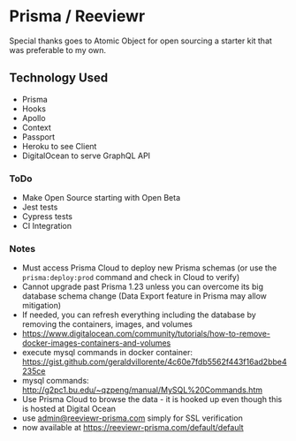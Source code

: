 # Prisma / Reeviewr

Special thanks goes to Atomic Object for open sourcing a starter kit that was preferable to my own.

## Technology Used

- Prisma
- Hooks
- Apollo
- Context
- Passport
- Heroku to see Client
- DigitalOcean to serve GraphQL API

### ToDo

- Make Open Source starting with Open Beta
- Jest tests
- Cypress tests
- CI Integration

### Notes

- Must access Prisma Cloud to deploy new Prisma schemas (or use the `prisma:deploy:prod` command and check in Cloud to verify)
- Cannot upgrade past Prisma 1.23 unless you can overcome its big database schema change (Data Export feature in Prisma may allow mitigation)
- If needed, you can refresh everything including the database by removing the containers, images, and volumes
- https://www.digitalocean.com/community/tutorials/how-to-remove-docker-images-containers-and-volumes
- execute mysql commands in docker container: https://gist.github.com/geraldvillorente/4c60e7fdb5562f443f16ad2bbe4235ce
- mysql commands: http://g2pc1.bu.edu/~qzpeng/manual/MySQL%20Commands.htm
- Use Prisma Cloud to browse the data - it is hooked up even though this is hosted at Digital Ocean
- use admin@reeviewr-prisma.com simply for SSL verification
- now available at https://reeviewr-prisma.com/default/default
